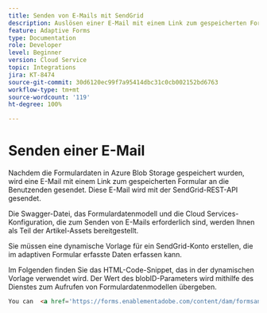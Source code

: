 ```yaml
---
title: Senden von E-Mails mit SendGrid
description: Auslösen einer E-Mail mit einem Link zum gespeicherten Formular
feature: Adaptive Forms
type: Documentation
role: Developer
level: Beginner
version: Cloud Service
topic: Integrations
jira: KT-8474
source-git-commit: 30d6120ec99f7a95414dbc31c0cb002152bd6763
workflow-type: tm+mt
source-wordcount: '119'
ht-degree: 100%

---
```


# Senden einer E-Mail

Nachdem die Formulardaten in Azure Blob Storage gespeichert wurden, wird eine E-Mail mit einem Link zum gespeicherten Formular an die Benutzenden gesendet. Diese E-Mail wird mit der SendGrid-REST-API gesendet.

Die Swagger-Datei, das Formulardatenmodell und die Cloud Services-Konfiguration, die zum Senden von E-Mails erforderlich sind, werden Ihnen als Teil der Artikel-Assets bereitgestellt.

Sie müssen eine dynamische Vorlage für ein SendGrid-Konto erstellen, die im adaptiven Formular erfasste Daten erfassen kann.


Im Folgenden finden Sie das HTML-Code-Snippet, das in der dynamischen Vorlage verwendet wird. Der Wert des blobID-Parameters wird mithilfe des Dienstes zum Aufrufen von Formulardatenmodellen übergeben.

```html
You can  <a href='https://forms.enablementadobe.com/content/dam/formsanddocuments/azureportalstorage/creditcardapplication/jcr:content?wcmmode=disabled&ampguid={{blobID}}'>access your application here</a> and complete it.
```



